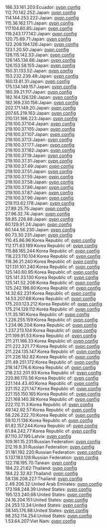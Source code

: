 186.33.161.203:Ecuador: [ovpn config](vpn/186_33_161_203.ovpn)  
112.70.142.252:Japan: [ovpn config](vpn/112_70_142_252.ovpn)  
114.144.253.222:Japan: [ovpn config](vpn/114_144_253_222.ovpn)  
115.36.162.171:Japan: [ovpn config](vpn/115_36_162_171.ovpn)  
117.104.60.85:Japan: [ovpn config](vpn/117_104_60_85.ovpn)  
119.243.177.142:Japan: [ovpn config](vpn/119_243_177_142.ovpn)  
120.75.69.71:Japan: [ovpn config](vpn/120_75_69_71.ovpn)  
122.208.194.126:Japan: [ovpn config](vpn/122_208_194_126.ovpn)  
123.1.20.50:Japan: [ovpn config](vpn/123_1_20_50.ovpn)  
126.115.142.33:Japan: [ovpn config](vpn/126_115_142_33.ovpn)  
126.145.136.66:Japan: [ovpn config](vpn/126_145_136_66.ovpn)  
126.153.58.155:Japan: [ovpn config](vpn/126_153_58_155.ovpn)  
150.31.133.52:Japan: [ovpn config](vpn/150_31_133_52.ovpn)  
153.232.239.48:Japan: [ovpn config](vpn/153_232_239_48.ovpn)  
160.13.81.31:Japan: [ovpn config](vpn/160_13_81_31.ovpn)  
175.134.149.157:Japan: [ovpn config](vpn/175_134_149_157.ovpn)  
180.39.21.117:Japan: [ovpn config](vpn/180_39_21_117.ovpn)  
182.164.126.126:Japan: [ovpn config](vpn/182_164_126_126.ovpn)  
182.169.230.156:Japan: [ovpn config](vpn/182_169_230_156.ovpn)  
202.171.149.20:Japan: [ovpn config](vpn/202_171_149_20.ovpn)  
207.65.219.163:Japan: [ovpn config](vpn/207_65_219_163.ovpn)  
210.131.186.223:Japan: [ovpn config](vpn/210_131_186_223.ovpn)  
219.100.37.104:Japan: [ovpn config](vpn/219_100_37_104.ovpn)  
219.100.37.105:Japan: [ovpn config](vpn/219_100_37_105.ovpn)  
219.100.37.107:Japan: [ovpn config](vpn/219_100_37_107.ovpn)  
219.100.37.13:Japan: [ovpn config](vpn/219_100_37_13.ovpn)  
219.100.37.177:Japan: [ovpn config](vpn/219_100_37_177.ovpn)  
219.100.37.182:Japan: [ovpn config](vpn/219_100_37_182.ovpn)  
219.100.37.19:Japan: [ovpn config](vpn/219_100_37_19.ovpn)  
219.100.37.31:Japan: [ovpn config](vpn/219_100_37_31.ovpn)  
219.100.37.49:Japan: [ovpn config](vpn/219_100_37_49.ovpn)  
219.100.37.51:Japan: [ovpn config](vpn/219_100_37_51.ovpn)  
219.100.37.55:Japan: [ovpn config](vpn/219_100_37_55.ovpn)  
219.100.37.58:Japan: [ovpn config](vpn/219_100_37_58.ovpn)  
219.100.37.86:Japan: [ovpn config](vpn/219_100_37_86.ovpn)  
219.100.37.87:Japan: [ovpn config](vpn/219_100_37_87.ovpn)  
219.100.37.96:Japan: [ovpn config](vpn/219_100_37_96.ovpn)  
219.113.62.178:Japan: [ovpn config](vpn/219_113_62_178.ovpn)  
27.89.25.75:Japan: [ovpn config](vpn/27_89_25_75.ovpn)  
27.96.32.74:Japan: [ovpn config](vpn/27_96_32_74.ovpn)  
59.85.226.88:Japan: [ovpn config](vpn/59_85_226_88.ovpn)  
60.129.91.24:Japan: [ovpn config](vpn/60_129_91_24.ovpn)  
60.144.56.230:Japan: [ovpn config](vpn/60_144_56_230.ovpn)  
60.73.30.231:Japan: [ovpn config](vpn/60_73_30_231.ovpn)  
110.45.86.96:Korea Republic of: [ovpn config](vpn/110_45_86_96.ovpn)  
112.171.63.189:Korea Republic of: [ovpn config](vpn/112_171_63_189.ovpn)  
115.88.185.244:Korea Republic of: [ovpn config](vpn/115_88_185_244.ovpn)  
118.223.110.104:Korea Republic of: [ovpn config](vpn/118_223_110_104.ovpn)  
118.36.21.240:Korea Republic of: [ovpn config](vpn/118_36_21_240.ovpn)  
121.131.101.240:Korea Republic of: [ovpn config](vpn/121_131_101_240.ovpn)  
125.140.60.95:Korea Republic of: [ovpn config](vpn/125_140_60_95.ovpn)  
125.141.33.130:Korea Republic of: [ovpn config](vpn/125_141_33_130.ovpn)  
125.141.52.208:Korea Republic of: [ovpn config](vpn/125_141_52_208.ovpn)  
125.242.196.80:Korea Republic of: [ovpn config](vpn/125_242_196_80.ovpn)  
14.32.62.231:Korea Republic of: [ovpn config](vpn/14_32_62_231.ovpn)  
14.53.207.68:Korea Republic of: [ovpn config](vpn/14_53_207_68.ovpn)  
175.203.123.212:Korea Republic of: [ovpn config](vpn/175_203_123_212.ovpn)  
175.214.129.112:Korea Republic of: [ovpn config](vpn/175_214_129_112.ovpn)  
1.11.35.191:Korea Republic of: [ovpn config](vpn/1_11_35_191.ovpn)  
1.226.255.159:Korea Republic of: [ovpn config](vpn/1_226_255_159.ovpn)  
1.234.96.204:Korea Republic of: [ovpn config](vpn/1_234_96_204.ovpn)  
1.237.213.104:Korea Republic of: [ovpn config](vpn/1_237_213_104.ovpn)  
211.199.91.53:Korea Republic of: [ovpn config](vpn/211_199_91_53.ovpn)  
211.211.166.33:Korea Republic of: [ovpn config](vpn/211_211_166_33.ovpn)  
211.222.221.77:Korea Republic of: [ovpn config](vpn/211_222_221_77.ovpn)  
211.224.135.147:Korea Republic of: [ovpn config](vpn/211_224_135_147.ovpn)  
211.226.182.82:Korea Republic of: [ovpn config](vpn/211_226_182_82.ovpn)  
211.49.251.172:Korea Republic of: [ovpn config](vpn/211_49_251_172.ovpn)  
218.147.176.6:Korea Republic of: [ovpn config](vpn/218_147_176_6.ovpn)  
218.232.201.93:Korea Republic of: [ovpn config](vpn/218_232_201_93.ovpn)  
220.86.170.56:Korea Republic of: [ovpn config](vpn/220_86_170_56.ovpn)  
221.144.43.40:Korea Republic of: [ovpn config](vpn/221_144_43_40.ovpn)  
221.152.221.147:Korea Republic of: [ovpn config](vpn/221_152_221_147.ovpn)  
221.155.150.165:Korea Republic of: [ovpn config](vpn/221_155_150_165.ovpn)  
221.168.140.38:Korea Republic of: [ovpn config](vpn/221_168_140_38.ovpn)  
222.112.11.3:Korea Republic of: [ovpn config](vpn/222_112_11_3.ovpn)  
49.142.92.57:Korea Republic of: [ovpn config](vpn/49_142_92_57.ovpn)  
58.226.222.70:Korea Republic of: [ovpn config](vpn/58_226_222_70.ovpn)  
59.10.11.136:Korea Republic of: [ovpn config](vpn/59_10_11_136.ovpn)  
61.82.157.244:Korea Republic of: [ovpn config](vpn/61_82_157_244.ovpn)  
61.84.242.77:Korea Republic of: [ovpn config](vpn/61_84_242_77.ovpn)  
87.110.37.195:Latvia: [ovpn config](vpn/87_110_37_195.ovpn)  
109.161.15.231:Russian Federation: [ovpn config](vpn/109_161_15_231.ovpn)  
212.19.9.31:Russian Federation: [ovpn config](vpn/212_19_9_31.ovpn)  
31.181.192.220:Russian Federation: [ovpn config](vpn/31_181_192_220.ovpn)  
5.137.183.128:Russian Federation: [ovpn config](vpn/5_137_183_128.ovpn)  
122.116.195.70:Taiwan: [ovpn config](vpn/122_116_195_70.ovpn)  
184.22.21.62:Thailand: [ovpn config](vpn/184_22_21_62.ovpn)  
184.22.32.82:Thailand: [ovpn config](vpn/184_22_32_82.ovpn)  
58.136.208.227:Thailand: [ovpn config](vpn/58_136_208_227.ovpn)  
2.49.206.32:United Arab Emirates: [ovpn config](vpn/2_49_206_32.ovpn)  
173.198.248.39:United States: [ovpn config](vpn/173_198_248_39.ovpn)  
195.123.240.66:United States: [ovpn config](vpn/195_123_240_66.ovpn)  
24.16.204.151:United States: [ovpn config](vpn/24_16_204_151.ovpn)  
24.253.13.34:United States: [ovpn config](vpn/24_253_13_34.ovpn)  
38.145.176.88:United States: [ovpn config](vpn/38_145_176_88.ovpn)  
98.252.114.254:United States: [ovpn config](vpn/98_252_114_254.ovpn)  
1.53.64.207:Viet Nam: [ovpn config](vpn/1_53_64_207.ovpn)  
